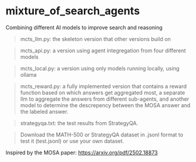# mixture_of_search_agents
Combining different AI models to improve search and reasoning

>mcts_llm.py:
>the skeleton version that other versions build on

>mcts_api.py:
>a version using agent integregation from four different models

>mcts_local.py:
>a version using only models running locally, using ollama

>mcts_reward.py:
>a fully implemented version that contains a reward function based on which answers get aggregated most, a separate llm to aggregate the answers from different sub-agents, and another model to determine the descrepency between the MOSA answer and the labeled answer.

>strategyqa.txt:
>the test results from StrategyQA.

>Download the MATH-500 or StrategyQA dataset in .jsonl format to test it (test.jsonl) or use your own dataset.

Inspired by the MOSA paper: https://arxiv.org/pdf/2502.18873 
